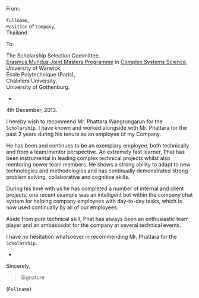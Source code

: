 From:

`Fullname`,  
`Position` of `Company`,  
Thailand.

To:

The Scholarship Selection Committee,  
[Erasmus Mundus Joint Masters Programme](http://eacea.ec.europa.eu/erasmus_mundus/results_compendia/documents/projects/action_1_master_courses/2013/cssm_2010_0129.pdf)
in [Complex Systems Science](http://www2.warwick.ac.uk/fac/cross_fac/complexity/study/emmcs/),  
University of Warwick,  
École Polytechnique (Paris),  
Chalmers University,  
University of Gothenburg.

-

4th December, 2013.

I hereby wish to recommend Mr. Phattara Wangrungarun for the `Scholarship`. I have known and worked alongside with Mr. Phattara for the past 2 years during his tenure as an employee of my Company.

He has been and continues to be an exemplary employee, both technically and from a team/mentor perspective. An extremely fast learner, Phat has been instrumental in leading complex technical projects whilst also mentoring newer team members. He shows a strong ability to adapt to new technologies and methodologies and has continually demonstrated strong problem solving, collaborative and cognitive skills.

During his time with us he has completed a number of internal and client projects, one recent example was an intelligent bot within the company chat system for helping company employees with day-to-day tasks, which is now used continually by all of our employees.

Aside from pure technical skill, Phat has always been an enthusiastic team player and an ambassador for the company at several technical events.

I have no hesitation whatsoever in recommending Mr. Phattara for the `Scholarship`.

-

Sincerely,

> Signature

(`Fullname`)
